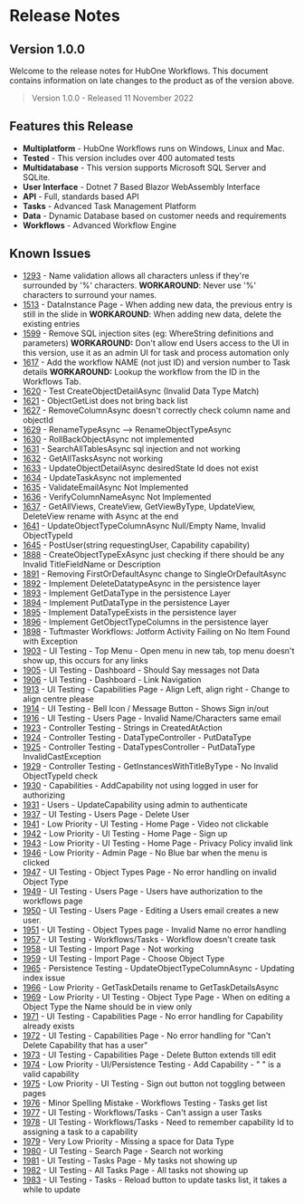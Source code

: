 # Release Notes
## Version 1.0.0

Welcome to the release notes for HubOne Workflows. This document contains information on late changes to the product as of the version above.

> Version 1.0.0 - Released 11 November 2022

## Features this Release
- **Multiplatform** - HubOne Workflows runs on Windows, Linux and Mac.
- **Tested** - This version includes over 400 automated tests
- **Multidatabase** - This version supports Microsoft SQL Server and SQLite.
- **User Interface** - Dotnet 7 Based Blazor WebAssembly Interface
- **API** - Full, standards based API
- **Tasks** - Advanced Task Management Platform
- **Data** - Dynamic Database based on customer needs and requirements
- **Workflows** - Advanced Workflow Engine

## Known Issues
- [1293](https://dev.azure.com/tribetechau/HubOne%20Workflows/_queries/edit/1293) - Name validation allows all characters unless if they're surrounded by '%' characters.
    **WORKAROUND**: Never use '%' characters to surround your names.
- [1513](https://dev.azure.com/tribetechau/HubOne%20Workflows/_queries/edit/1513) - DataInstance Page - When adding new data, the previous entry is still in the slide in
  **WORKAROUND**: When adding new data, delete the existing entries
- [1599](https://dev.azure.com/tribetechau/HubOne%20Workflows/_queries/edit/1599) - Remove SQL injection sites (eg: WhereString definitions and parameters)
  **WORKAROUND:** Don't allow end Users access to the UI in this version, use it as an admin UI for task and process automation only
- [1617](https://dev.azure.com/tribetechau/HubOne%20Workflows/_queries/edit/1617) - Add the workflow NAME (not just ID) and version number to Task details
  **WORKAROUND:** Lookup the workflow from the ID in the Workflows Tab.
- [1620](https://dev.azure.com/tribetechau/HubOne%20Workflows/_queries/edit/1620) - Test CreateObjectDetailAsync (Invalid Data Type Match)
- [1621](https://dev.azure.com/tribetechau/HubOne%20Workflows/_queries/edit/1621) - ObjectGetList does not bring back list
- [1627](https://dev.azure.com/tribetechau/HubOne%20Workflows/_queries/edit/1627) - RemoveColumnAsync doesn't correctly check column name and objectId
- [1629](https://dev.azure.com/tribetechau/HubOne%20Workflows/_queries/edit/1629) - RenameTypeAsync --> RenameObjectTypeAsync
- [1630](https://dev.azure.com/tribetechau/HubOne%20Workflows/_queries/edit/1630) - RollBackObjectAsync not implemented
- [1631](https://dev.azure.com/tribetechau/HubOne%20Workflows/_queries/edit/1631) - SearchAllTablesAsync sql injection and not working
- [1632](https://dev.azure.com/tribetechau/HubOne%20Workflows/_queries/edit/1632) - GetAllTasksAsync not working
- [1633](https://dev.azure.com/tribetechau/HubOne%20Workflows/_queries/edit/1633) - UpdateObjectDetailAsync desiredState Id does not exist
- [1634](https://dev.azure.com/tribetechau/HubOne%20Workflows/_queries/edit/1634) - UpdateTaskAsync not implemented
- [1635](https://dev.azure.com/tribetechau/HubOne%20Workflows/_queries/edit/1635) - ValidateEmailAsync Not Implemented
- [1636](https://dev.azure.com/tribetechau/HubOne%20Workflows/_queries/edit/1636) - VerifyColumnNameAsync Not Implemented
- [1637](https://dev.azure.com/tribetechau/HubOne%20Workflows/_queries/edit/1637) - GetAllViews, CreateView,  GetViewByType, UpdateView, DeleteView rename with Async at the end
- [1641](https://dev.azure.com/tribetechau/HubOne%20Workflows/_queries/edit/1641) - UpdateObjectTypeColumnAsync Null/Empty Name, Invalid ObjectTypeId
- [1645](https://dev.azure.com/tribetechau/HubOne%20Workflows/_queries/edit/1645) - PostUser(string requestingUser, Capability capability)
- [1888](https://dev.azure.com/tribetechau/HubOne%20Workflows/_queries/edit/1888) - CreateObjectTypeExAsync just checking if there should be any Invalid TitleFieldName or Description
- [1891](https://dev.azure.com/tribetechau/HubOne%20Workflows/_queries/edit/1891) - Removing FirstOrDefaultAsync change to SingleOrDefaultAsync
- [1892](https://dev.azure.com/tribetechau/HubOne%20Workflows/_queries/edit/1892) - Implement DeleteDatatypeAsync in the persistence layer
- [1893](https://dev.azure.com/tribetechau/HubOne%20Workflows/_queries/edit/1893) - Implement GetDataType in the persistence Layer
- [1894](https://dev.azure.com/tribetechau/HubOne%20Workflows/_queries/edit/1894) - Implement PutDataType in the persistence Layer
- [1895](https://dev.azure.com/tribetechau/HubOne%20Workflows/_queries/edit/1895) - Implement DataTypeExists in the persistence layer
- [1896](https://dev.azure.com/tribetechau/HubOne%20Workflows/_queries/edit/1896) - Implement GetObjectTypeColumns in the persistence layer
- [1898](https://dev.azure.com/tribetechau/HubOne%20Workflows/_queries/edit/1898) - Tuftmaster Workflows: Jotform Activity Failing on No Item Found with Exception
- [1903](https://dev.azure.com/tribetechau/HubOne%20Workflows/_queries/edit/1903) - UI Testing - Top Menu - Open menu in new tab, top menu doesn't show up, this occurs for any links
- [1905](https://dev.azure.com/tribetechau/HubOne%20Workflows/_queries/edit/1905) - UI Testing - Dashboard - Should Say messages not Data
- [1906](https://dev.azure.com/tribetechau/HubOne%20Workflows/_queries/edit/1906) - UI Testing -  Dashboard - Link Navigation
- [1913](https://dev.azure.com/tribetechau/HubOne%20Workflows/_queries/edit/1913) - UI Testing - Capabilities Page - Align Left, align right - Change to align centre please
- [1914](https://dev.azure.com/tribetechau/HubOne%20Workflows/_queries/edit/1914) - UI Testing - Bell Icon / Message Button - Shows Sign in/out
- [1916](https://dev.azure.com/tribetechau/HubOne%20Workflows/_queries/edit/1916) - UI Testing - Users Page - Invalid Name/Characters same email
- [1923](https://dev.azure.com/tribetechau/HubOne%20Workflows/_queries/edit/1923) - Controller Testing - Strings in CreatedAtAction
- [1924](https://dev.azure.com/tribetechau/HubOne%20Workflows/_queries/edit/1924) - Controller Testing - DataTypeController - PutDataType
- [1925](https://dev.azure.com/tribetechau/HubOne%20Workflows/_queries/edit/1925) - Controller Testing - DataTypesController - PutDataType InvalidCastException
- [1929](https://dev.azure.com/tribetechau/HubOne%20Workflows/_queries/edit/1929) - Controller Testing - GetInstancesWithTitleByType - No Invalid ObjectTypeId check
- [1930](https://dev.azure.com/tribetechau/HubOne%20Workflows/_queries/edit/1930) - Capabilities - AddCapability not using logged in user for authorizing
- [1931](https://dev.azure.com/tribetechau/HubOne%20Workflows/_queries/edit/1931) - Users - UpdateCapability using admin to authenticate
- [1937](https://dev.azure.com/tribetechau/HubOne%20Workflows/_queries/edit/1937) - UI Testing - Users Page - Delete User
- [1941](https://dev.azure.com/tribetechau/HubOne%20Workflows/_queries/edit/1941) - Low Priority - UI Testing - Home Page - Video not clickable
- [1942](https://dev.azure.com/tribetechau/HubOne%20Workflows/_queries/edit/1942) - Low Priority - UI Testing - Home Page - Sign up 
- [1943](https://dev.azure.com/tribetechau/HubOne%20Workflows/_queries/edit/1943) - Low Priority - UI Testing - Home Page - Privacy Policy invalid link
- [1946](https://dev.azure.com/tribetechau/HubOne%20Workflows/_queries/edit/1946) - Low Priority - Admin Page - No Blue bar when the menu is clicked
- [1947](https://dev.azure.com/tribetechau/HubOne%20Workflows/_queries/edit/1947) - UI Testing - Object Types Page - No error handling on invalid Object Type
- [1949](https://dev.azure.com/tribetechau/HubOne%20Workflows/_queries/edit/1949) - UI Testing - Users Page - Users have authorization to the workflows page
- [1950](https://dev.azure.com/tribetechau/HubOne%20Workflows/_queries/edit/1950) - UI Testing - Users Page - Editing a Users email creates a new user.
- [1951](https://dev.azure.com/tribetechau/HubOne%20Workflows/_queries/edit/1951) - UI Testing - Object Types page - Invalid Name no error handling
- [1957](https://dev.azure.com/tribetechau/HubOne%20Workflows/_queries/edit/1957) - UI Testing - Workflows/Tasks - Workflow doesn't create task
- [1958](https://dev.azure.com/tribetechau/HubOne%20Workflows/_queries/edit/1958) - UI Testing - Import Page - Not working
- [1959](https://dev.azure.com/tribetechau/HubOne%20Workflows/_queries/edit/1959) - UI Testing - Import Page - Choose Object Type
- [1965](https://dev.azure.com/tribetechau/HubOne%20Workflows/_queries/edit/1965) - Persistence Testing - UpdateObjectTypeColumnAsync - Updating index issue 
- [1966](https://dev.azure.com/tribetechau/HubOne%20Workflows/_queries/edit/1966) - Low Priority - GetTaskDetails rename to GetTaskDetailsAsync
- [1969](https://dev.azure.com/tribetechau/HubOne%20Workflows/_queries/edit/1969) - Low Priority - UI Testing - Object Type Page - When on editing a Object Type the Name should be in view only
- [1971](https://dev.azure.com/tribetechau/HubOne%20Workflows/_queries/edit/1971) - UI Testing - Capabilities Page - No error handling for Capability already exists
- [1972](https://dev.azure.com/tribetechau/HubOne%20Workflows/_queries/edit/1972) - UI Testing - Capabilities Page - No error handling for "Can't Delete Capability that has a user"
- [1973](https://dev.azure.com/tribetechau/HubOne%20Workflows/_queries/edit/1973) - UI Testing - Capabilities Page - Delete Button extends till edit
- [1974](https://dev.azure.com/tribetechau/HubOne%20Workflows/_queries/edit/1974) - Low Priority - UI/Persistence Testing - Add Capability - "      " is a valid capability
- [1975](https://dev.azure.com/tribetechau/HubOne%20Workflows/_queries/edit/1975) - Low Priority - UI Testing - Sign out button not toggling between pages
- [1976](https://dev.azure.com/tribetechau/HubOne%20Workflows/_queries/edit/1976) - Minor Spelling Mistake - Workflows Testing - Tasks get list
- [1977](https://dev.azure.com/tribetechau/HubOne%20Workflows/_queries/edit/1977) - UI Testing - Workflows/Tasks - Can't assign a user Tasks
- [1978](https://dev.azure.com/tribetechau/HubOne%20Workflows/_queries/edit/1978) - UI Testing - Workflows/Tasks - Need to remember capability Id to assigning a task to a capability
- [1979](https://dev.azure.com/tribetechau/HubOne%20Workflows/_queries/edit/1979) - Very Low Priority - Missing a space for Data Type
- [1980](https://dev.azure.com/tribetechau/HubOne%20Workflows/_queries/edit/1980) - UI Testing - Search Page - Search not working
- [1981](https://dev.azure.com/tribetechau/HubOne%20Workflows/_queries/edit/1981) - UI Testing - Tasks Page - My tasks not showing up
- [1982](https://dev.azure.com/tribetechau/HubOne%20Workflows/_queries/edit/1982) - UI Testing - All Tasks Page - All tasks not showing up
- [1983](https://dev.azure.com/tribetechau/HubOne%20Workflows/_queries/edit/1983) - UI Testing - Tasks - Reload button to update tasks list, it takes a while to update

 

